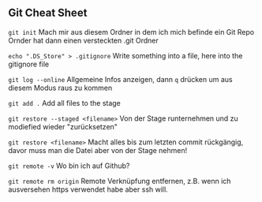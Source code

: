 ## Git Cheat Sheet

`git init`
Mach mir aus diesem Ordner in dem ich mich befinde ein Git Repo
Ornder hat dann einen versteckten .git Ordner

`echo ".DS_Store" > .gitignore`
Write something into a file, here into
the gitignore file

`git log --online`
Allgemeine Infos anzeigen, dann `q` drücken um aus diesem Modus raus zu kommen

`git add .`
Add all files to the stage

`git restore --staged <filename>`
Von der Stage runternehmen und zu modiefied wieder "zurücksetzen"

`git restore <filename>`
Macht alles bis zum letzten commit rückgängig, davor muss man die Datei aber von der Stage nehmen!

`git remote -v`
Wo bin ich auf Github?

`git remote rm origin`
Remote Verknüpfung entfernen, z.B. wenn ich ausversehen https verwendet habe aber ssh will.
